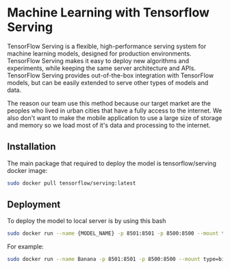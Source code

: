 # Machine Learning with Tensorflow Serving

TensorFlow Serving is a flexible, high-performance serving system for machine learning models, designed for production environments. TensorFlow Serving makes it easy to deploy new algorithms and experiments, while keeping the same server architecture and APIs. TensorFlow Serving provides out-of-the-box integration with TensorFlow models, but can be easily extended to serve other types of models and data. 

The reason our team use this method because our target market are the peoples who lived in urban cities that have a fully access to the internet. We also don't want to make the mobile application to use a large size of storage and memory so we load most of it's data and processing to the internet.

## Installation

The main package that required to deploy the model is tensorflow/serving docker image:

```bash
sudo docker pull tensorflow/serving:latest
```

## Deployment 

To deploy the model to local server is by using this bash

```bash
sudo docker run --name {MODEL_NAME} -p 8501:8501 -p 8500:8500 --mount type=bind,source={MODEL_PATH},target=/models/{MODEL_NAME} -e MODEL_NAME={MODEL_NAME} -t tensorflow/serving:latest
```

For example:

```bash
sudo docker run --name Banana -p 8501:8501 -p 8500:8500 --mount type=bind,source=$HOME/Ripe-AI/Machine\ Learning/Model/Banana,target=/models/Banana -e MODEL_NAME=Banana -t tensorflow/serving:latest
```
